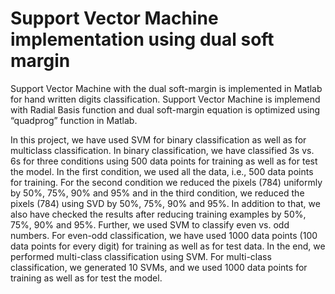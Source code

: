 # Support Vector Machine implementation using dual soft margin

Support Vector Machine with the dual soft-margin is implemented in Matlab for hand written digits classification. 
Support Vector Machine is implemend with Radial Basis function and dual soft-margin equation is optimized using “quadprog”
function in Matlab.

In this project, we have used SVM for binary classification as well as for multiclass classification. 
In binary classification, we have classified 3s vs. 6s for three conditions using 500 data points for training as well as for
test the model. In the first condition, we used all the data, i.e., 500 data points for training. For the second condition we 
reduced the pixels (784) uniformly by 50%, 75%, 90% and 95% and in the third condition, we reduced the pixels (784) using SVD by 
50%, 75%, 90% and 95%. In addition to that, we also have checked the results after reducing training examples by 50%, 75%,
90% and 95%. Further, we used SVM to classify even vs. odd numbers. For even-odd classification, we have used 1000 data points 
(100 data points for every digit) for training as well as for test data. In the end, we performed multi-class classification 
using SVM. For multi-class classification, we generated 10 SVMs, and we used 1000 data points for training as well as for test the 
model.

